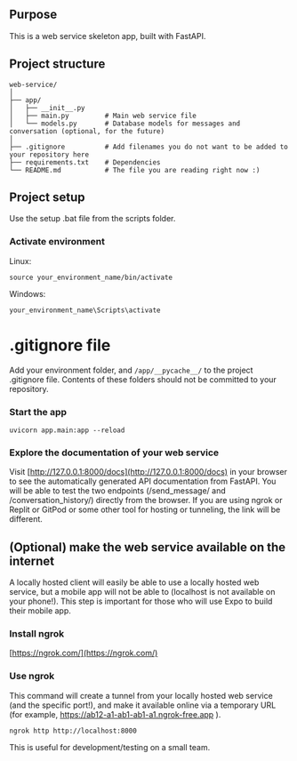 ## Purpose
This is a web service skeleton app, built with FastAPI.

## Project structure
```
web-service/
│
├── app/
│   ├── __init__.py
│   ├── main.py         # Main web service file
│   └── models.py       # Database models for messages and conversation (optional, for the future)
│
├── .gitignore          # Add filenames you do not want to be added to your repository here
├── requirements.txt    # Dependencies
└── README.md           # The file you are reading right now :)
```

## Project setup
Use the setup .bat file from the scripts folder.

### Activate environment
Linux:  
```
source your_environment_name/bin/activate
```

Windows:  
```
your_environment_name\Scripts\activate
```

# .gitignore file
Add your environment folder, and `/app/__pycache__/` to the project .gitignore file. Contents of these folders should not be committed to your repository.

### Start the app
```
uvicorn app.main:app --reload
```

### Explore the documentation of your web service
Visit [http://127.0.0.1:8000/docs](http://127.0.0.1:8000/docs) in your browser to see the automatically generated API documentation from FastAPI. You will be able to test the two endpoints (/send_message/ and /conversation_history/) directly from the browser.
If you are using ngrok or Replit or GitPod or some other tool for hosting or tunneling, the link will be different.

## (Optional) make the web service available on the internet
A locally hosted client will easily be able to use a locally hosted web service, but a mobile app will not be able to (localhost is not available on your phone!).
This step is important for those who will use Expo to build their mobile app.

### Install ngrok
[https://ngrok.com/](https://ngrok.com/)

### Use ngrok
This command will create a tunnel from your locally hosted web service (and the specific port!), and make it available online via a temporary URL (for example, https://ab12-a1-ab1-ab1-a1.ngrok-free.app ).
```
ngrok http http://localhost:8000
```
This is useful for development/testing on a small team.
